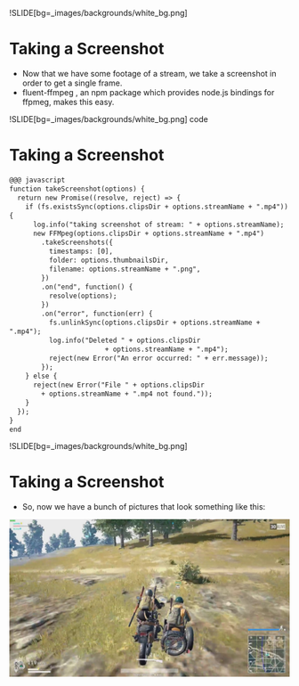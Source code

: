 !SLIDE[bg=_images/backgrounds/white_bg.png]

# Taking a Screenshot

* Now that we have some footage of a stream, we take a screenshot in order to
  get a single frame.
* fluent-ffmpeg , an npm package which provides node.js bindings for ffpmeg,
  makes this easy.

!SLIDE[bg=_images/backgrounds/white_bg.png] code

# Taking a Screenshot

    @@@ javascript
    function takeScreenshot(options) {
      return new Promise((resolve, reject) => {
        if (fs.existsSync(options.clipsDir + options.streamName + ".mp4")) {
          log.info("taking screenshot of stream: " + options.streamName);
          new FFMpeg(options.clipsDir + options.streamName + ".mp4")
            .takeScreenshots({
              timestamps: [0],
              folder: options.thumbnailsDir,
              filename: options.streamName + ".png",
            })
            .on("end", function() {
              resolve(options);
            })
            .on("error", function(err) {
              fs.unlinkSync(options.clipsDir + options.streamName + ".mp4");
              log.info("Deleted " + options.clipsDir
                            + options.streamName + ".mp4");
              reject(new Error("An error occurred: " + err.message));
            });
        } else {
          reject(new Error("File " + options.clipsDir
            + options.streamName + ".mp4 not found."));
        }
      });
    }
    end

!SLIDE[bg=_images/backgrounds/white_bg.png]

# Taking a Screenshot

* So, now we have a bunch of pictures that look something like this:

![pubg_number](../_images/pubg_number.jpg)
